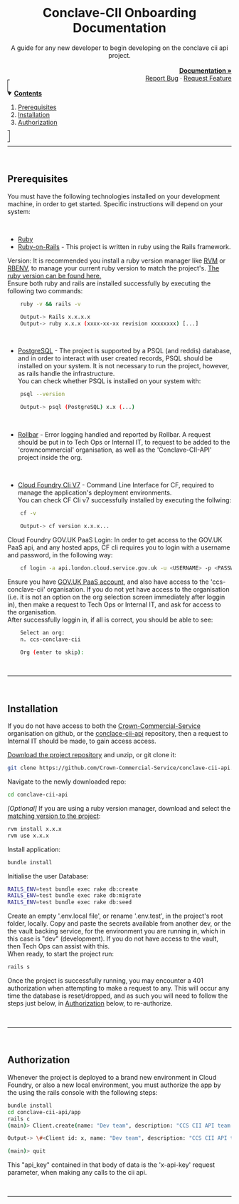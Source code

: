 <br>
<div align="center">
  <div align="center"><h1>Conclave-CII Onboarding Documentation</h1>A guide for any new developer to begin developing on the conclave cii api project.</div>
  <div align="right">
    <br>
    <a href="https://github.com/Crown-Commercial-Service/conclave-cii-api/blob/main/README.md"><strong>Documentation »</strong></a>
    <br>
    <a href="https://github.com/Crown-Commercial-Service/conclave-cii-api/issues">Report Bug</a>
    ·
    <a href="https://github.com/Crown-Commercial-Service/conclave-cii-api/issues">Request Feature</a>
  </div>
</div>



<!-- TABLE OF CONTENTS -->
<details open="open" style="padding:4px;display:inline;border-width:1px;border-style:solid;">
  <summary><b style="display: inline-block"><u>Contents</u></b></summary>
    <ol>
        <li><a href="#prerequisites">Prerequisites</a></li>
        <li><a href="#installation">Installation</a></li>
        <li><a href="#authorization">Authorization</a></li>
    </ol>
</details><hr><br>



<!-- #prerequisites -->
## Prerequisites
You must have the following technologies installed on your development machine, in order to get started. Specific instructions will depend on your system:

<br>

* [Ruby](https://www.ruby-lang.org/en/documentation/installation/)
* [Ruby-on-Rails](https://guides.rubyonrails.org/v5.0/index.html) - This project is written in ruby using the Rails framework.

Version: It is recommended you install a ruby version manager like [RVM](https://rvm.io/) or [RBENV](https://github.com/rbenv/rbenv), to manage your current ruby version to match the project's. [The ruby version can be found here.](Gemfile)<br>Ensure both ruby and rails are installed successfully by executing the following two commands:
```sh
    ruby -v && rails -v

    Output-> Rails x.x.x.x
    Output-> ruby x.x.x (xxxx-xx-xx revision xxxxxxxx) [...]
```

<br>

* [PostgreSQL](https://www.postgresql.org/) - The project is supported by a PSQL (and reddis) database, and in order to interact with user created records, PSQL should be installed on your system. It is not necessary to run the project, however, as rails handle the infrastructure.<br>
You can check whether PSQL is installed on your system with:
```sh
    psql --version

    Output-> psql (PostgreSQL) x.x (...)
```

<br>

* [Rollbar](https://rollbar.com/) - Error logging handled and reported by Rollbar. A request should be put in to Tech Ops or Internal IT, to request to be added to the 'crowncommercial' organisation, as well as the 'Conclave-CII-API' project inside the org.

<br>

* [Cloud Foundry Cli V7](https://github.com/cloudfoundry/cli/wiki/V7-CLI-Installation-Guide) - Command Line Interface for CF, required to manage the application's deployment environments.<br>
You can check CF Cli v7 successfully installed by executing the follwing:
```sh
    cf -v

    Output-> cf version x.x.x...
```

Cloud Foundry GOV.UK PaaS Login: In order to get access to the GOV.UK PaaS api, and any hosted apps, CF cli requires you to login with a username and password, in the following way:
```sh
    cf login -a api.london.cloud.service.gov.uk -u <USERNAME> -p <PASSWORD>
```
Ensure you have [GOV.UK PaaS account](https://docs.cloud.service.gov.uk/get_started.html#get-an-account), and also have access to the 'ccs-conclave-cii' organisation. If you do not yet have access to the organisation (i.e. it is not an option on the org selection screen immediately after loggin in), then make a request to Tech Ops or Internal IT, and ask for access to the organisation.<br>After successfully loggin in, if all is correct, you should be able to see:
```sh
    Select an org:
    n. ccs-conclave-cii

    Org (enter to skip):
```

<br><hr><br>



<!-- #installation -->
## Installation
If you do not have access to both the [Crown-Commercial-Service](https://github.com/Crown-Commercial-Service) organisation on github, or the [conclace-cii-api](https://github.com/Crown-Commercial-Service/conclave-cii-api) repository, then a request to Internal IT should be made, to gain access access.

[Download the project repository](https://github.com/Crown-Commercial-Service/conclave-cii-api.git) and unzip, or git clone it:
  ```sh
  git clone https://github.com/Crown-Commercial-Service/conclave-cii-api.git
  ```
Navigate to the newly downloaded repo:
  ```sh
  cd conclave-cii-api
  ```
<i>[Optional]</i> If you are using a ruby version manager, download and select the [matching version to the project](Gemfile):
  ```sh
  rvm install x.x.x
  rvm use x.x.x
  ```
Install application:
  ```sh
  bundle install
  ```
Initialise the user Database:
  ```sh
  RAILS_ENV=test bundle exec rake db:create
  RAILS_ENV=test bundle exec rake db:migrate
  RAILS_ENV=test bundle exec rake db:seed
  ```
Create an empty '.env.local file', or rename '.env.test', in the project's root folder, locally. Copy and paste the secrets available from another dev, or the the vault backing service, for the environment you are running in, which in this case is "dev" (development). If you do not have access to the vault, then Tech Ops can assist with this.<br>When ready, to start the project run:
  ```sh
  rails s
  ```

Once the project is successfully running, you may encounter a 401 authorization when attempting to make a request to any. This will occur any time the database is reset/dropped, and as such you will need to follow the steps just below, in [Authorization](#authorization) below, to re-authorize.

<br><hr><br>



<!-- #authorization -->
## Authorization
Whenever the project is deployed to a brand new environment in Cloud Foundry, or also a new local environment, you must authorize the app by the using the rails console with the following steps:
  ```sh
  bundle install
  cd conclave-cii-api/app
  rails c
  (main)> Client.create(name: "Dev team", description: "CCS CII API team testing for dev team", active: true)

  Output-> \#<Client id: x, name: "Dev team", description: "CCS CII API team...", api_key: "xxxxxxxxxxxxxxxxxxxxxx...", active: true, ...>

  (main)> quit
  ```
This "api_key" contained in that body of data is the 'x-api-key' request parameter, when making any calls to the cii api.

<br><hr><br>
